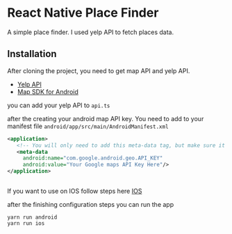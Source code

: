 # React Native Place Finder

A simple place finder. I used yelp API to fetch places data.

## Installation

After cloning the project, you need to get map API and yelp API.

- [Yelp API](https://www.yelp.com/developers/)
- [Map SDK for Android](https://developers.google.com/maps/documentation/android-sdk/get-api-key)

you can add your yelp API  to `api.ts` 

after the creating your android map API key. You need to add to your manifest file `android/app/src/main/AndroidManifest.xml`

```xml
<application>
   <!-- You will only need to add this meta-data tag, but make sure it's a child of application -->
   <meta-data
     android:name="com.google.android.geo.API_KEY"
     android:value="Your Google maps API Key Here"/>
</application>
  
```
If you want to use on IOS follow steps here
[IOS](https://github.com/react-native-maps/react-native-maps/blob/HEAD/docs/installation.md)

after the finishing configuration steps you can run the app

```
yarn run android
yarn run ios
```
